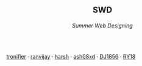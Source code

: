 <span align=center>
  <h2>SWD</h2>
  <h6>Summer Web Designing</h6><br>
  <p align = "left">
      
  </p>
  <p align="center" style = "display:inline;">
    <a href = "https://github.com/tronifier">tronifier</a>
    ·
    <a href = "https://github.com/munnukumar">ranvijay</a>
    ·
    <a href = "https://github.com/harshrd20">harsh</a>
    ·
    <a href = "https://github.com/anshu2950">ash08xd</a>
    ·
    <a href = "https://github.com/djyadav19">DJ1856</a>
    ·
    <a href = "">RY18</a>
  </p>
</span>
